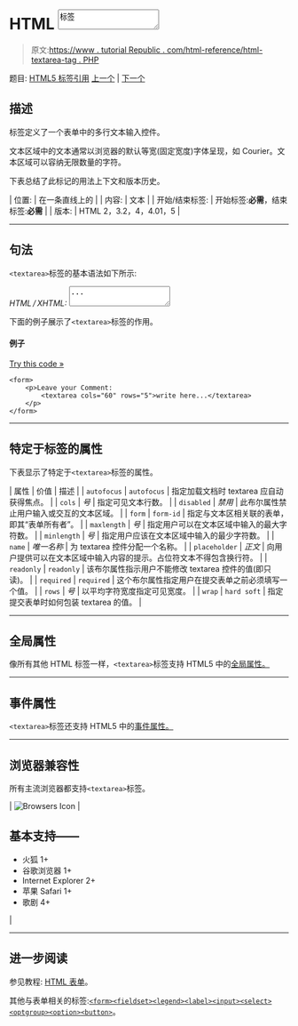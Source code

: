 # HTML <textarea>标签</textarea>

> 原文:[https://www . tutorial Republic . com/html-reference/html-textarea-tag . PHP](https://www.tutorialrepublic.com/html-reference/html-textarea-tag.php)

题目: [HTML5 标签引用](html5-tags.php) [上一个](html5-template-tag.php) | [下一个](html-tfoot-tag.php)

## 描述

标签定义了一个表单中的多行文本输入控件。

文本区域中的文本通常以浏览器的默认等宽(固定宽度)字体呈现，如 Courier。文本区域可以容纳无限数量的字符。

下表总结了此标记的用法上下文和版本历史。

| 位置: | 在一条直线上的 |
| 内容: | 文本 |
| 开始/结束标签: | 开始标签:**必需**，结束标签:**必需** |
| 版本: | HTML 2，3.2，4，4.01，5 |

* * *

## 句法

`<textarea>`标签的基本语法如下所示:

*HTML / XHTML:* <textarea cols="*number*" rows="*number*" > ... </textarea>

下面的例子展示了`<textarea>`标签的作用。

#### 例子

[Try this code »](../codelab.php?topic=html&file=textarea-tag "Try this code using online Editor")

```
<form>
    <p>Leave your Comment: 
        <textarea cols="60" rows="5">write here...</textarea>
    </p>
</form>
```

* * *

## 特定于标签的属性

下表显示了特定于`<textarea>`标签的属性。

| 属性 | 价值 | 描述 |
| `autofocus` | `autofocus` | 指定加载文档时 textarea 应自动获得焦点。 |
| `cols` | *号* | 指定可见文本行数。 |
| `disabled` | *禁用* | 此布尔属性禁止用户输入或交互的文本区域。 |
| `form` | `form-id` | 指定与文本区相关联的表单，即其“表单所有者”。 |
| `maxlength` | *号* | 指定用户可以在文本区域中输入的最大字符数。 |
| `minlength` | *号* | 指定用户应该在文本区域中输入的最少字符数。 |
| `name` | *唯一名称* | 为 textarea 控件分配一个名称。 |
| `placeholder` | *正文* | 向用户提供可以在文本区域中输入内容的提示。占位符文本不得包含换行符。 |
| `readonly` | `readonly` | 该布尔属性指示用户不能修改 textarea 控件的值(即只读)。 |
| `required` | `required` | 这个布尔属性指定用户在提交表单之前必须填写一个值。 |
| `rows` | *号* | 以平均字符宽度指定可见宽度。 |
| `wrap` | `hard
soft` | 指定提交表单时如何包装 textarea 的值。 |

* * *

## 全局属性

像所有其他 HTML 标签一样，`<textarea>`标签支持 HTML5 中的[全局属性。](html5-global-attributes.php)

* * *

## 事件属性

`<textarea>`标签还支持 HTML5 中的[事件属性。](html5-event-attributes.php)

* * *

## 浏览器兼容性

所有主流浏览器都支持`<textarea>`标签。

| ![Browsers Icon](../Images/e9331123c77668c1832e541c2fca1002.png) | 

## 基本支持——

*   火狐 1+
*   谷歌浏览器 1+
*   Internet Explorer 2+
*   苹果 Safari 1+
*   歌剧 4+

 |

* * *

## 进一步阅读

参见教程: [HTML 表单](../html-tutorial/html-forms.php)。

其他与表单相关的标签:[`<form>`](html-form-tag.php)[`<fieldset>`](html-fieldset-tag.php)[`<legend>`](html-legend-tag.php)[`<label>`](html-label-tag.php)[`<input>`](html-input-tag.php)[`<select>`](html-select-tag.php)[`<optgroup>`](html-optgroup-tag.php)[`<option>`](html-option-tag.php)[`<button>`](html-button-tag.php)。